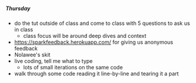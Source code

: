 ##### Thursday
- do the tut outside of class and come to class with 5 questions to ask us in class
  - class focus will be around deep dives and context
- https://sparkfeedback.herokuapp.com/ for giving us anonymous feedback
- Nolawee's skit
- live coding, tell me what to type
  - lots of small iterations on the same code
- walk through some code reading it line-by-line and tearing it a part
